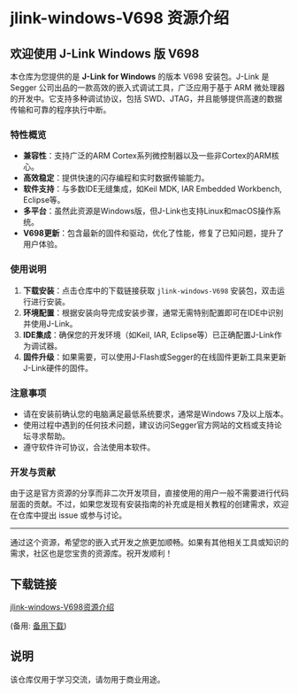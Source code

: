 # jlink-windows-V698 资源介绍

## 欢迎使用 J-Link Windows 版 V698

本仓库为您提供的是 **J-Link for Windows** 的版本 V698 安装包。J-Link 是 Segger 公司出品的一款高效的嵌入式调试工具，广泛应用于基于 ARM 微处理器的开发中。它支持多种调试协议，包括 SWD、JTAG，并且能够提供高速的数据传输和可靠的程序执行中断。

### 特性概览
- **兼容性**：支持广泛的ARM Cortex系列微控制器以及一些非Cortex的ARM核心。
- **高效稳定**：提供快速的闪存编程和实时数据传输能力。
- **软件支持**：与多数IDE无缝集成，如Keil MDK, IAR Embedded Workbench, Eclipse等。
- **多平台**：虽然此资源是Windows版，但J-Link也支持Linux和macOS操作系统。
- **V698更新**：包含最新的固件和驱动，优化了性能，修复了已知问题，提升了用户体验。

### 使用说明
1. **下载安装**：点击仓库中的下载链接获取 `jlink-windows-V698` 安装包，双击运行进行安装。
2. **环境配置**：根据安装向导完成安装步骤，通常无需特别配置即可在IDE中识别并使用J-Link。
3. **IDE集成**：确保您的开发环境（如Keil, IAR, Eclipse等）已正确配置J-Link作为调试器。
4. **固件升级**：如果需要，可以使用J-Flash或Segger的在线固件更新工具来更新J-Link硬件的固件。

### 注意事项
- 请在安装前确认您的电脑满足最低系统要求，通常是Windows 7及以上版本。
- 使用过程中遇到的任何技术问题，建议访问Segger官方网站的文档或支持论坛寻求帮助。
- 遵守软件许可协议，合法使用本软件。

### 开发与贡献
由于这是官方资源的分享而非二次开发项目，直接使用的用户一般不需要进行代码层面的贡献。不过，如果您发现有安装指南的补充或是相关教程的创建需求，欢迎在仓库中提出 issue 或参与讨论。

---

通过这个资源，希望您的嵌入式开发之旅更加顺畅。如果有其他相关工具或知识的需求，社区也是您宝贵的资源库。祝开发顺利！

## 下载链接
[jlink-windows-V698资源介绍](https://pan.quark.cn/s/c5dc1bd87ded) 

(备用: [备用下载](https://pan.baidu.com/s/1tsoQrxkBVhhTeZky3SNQbw?pwd=1234))

## 说明

该仓库仅用于学习交流，请勿用于商业用途。
